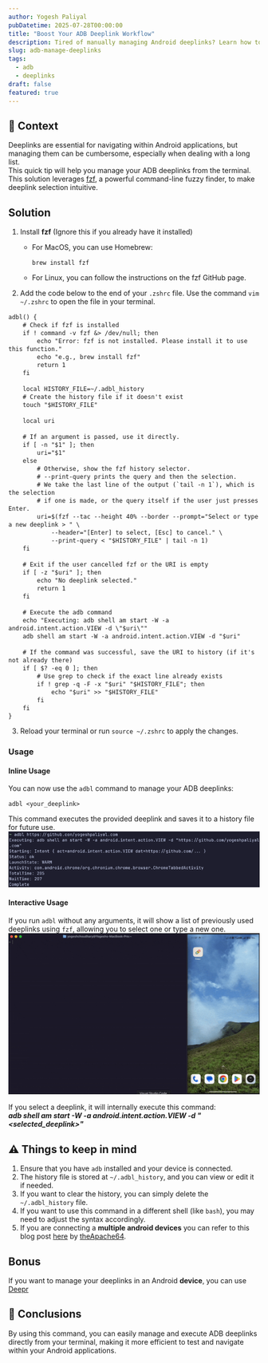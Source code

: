 ```yaml
---
author: Yogesh Paliyal
pubDatetime: 2025-07-28T00:00:00
title: "Boost Your ADB Deeplink Workflow"
description: Tired of manually managing Android deeplinks? Learn how to streamline your ADB workflow and quickly launch deeplinks directly from your terminal
slug: adb-manage-deeplinks
tags:
  - adb
  - deeplinks
draft: false
featured: true
---
```


## 📜 Context
Deeplinks are essential for navigating within Android applications, but managing them can be cumbersome, especially when dealing with a long list.  
This quick tip will help you manage your ADB deeplinks from the terminal.  
This solution leverages [fzf](https://github.com/junegunn/fzf), a powerful command-line fuzzy finder, to make deeplink selection intuitive.

## Solution
1. Install **fzf** (Ignore this if you already have it installed)
   - For MacOS, you can use Homebrew:
     ```shell
     brew install fzf
     ```
   - For Linux, you can follow the instructions on the fzf GitHub page.

2. Add the code below to the end of your `.zshrc` file. Use the command `vim ~/.zshrc` to open the file in your terminal.
```shell
adbl() {
    # Check if fzf is installed
    if ! command -v fzf &> /dev/null; then
        echo "Error: fzf is not installed. Please install it to use this function."
        echo "e.g., brew install fzf"
        return 1
    fi

    local HISTORY_FILE=~/.adbl_history
    # Create the history file if it doesn't exist
    touch "$HISTORY_FILE"

    local uri

    # If an argument is passed, use it directly.
    if [ -n "$1" ]; then
        uri="$1"
    else
        # Otherwise, show the fzf history selector.
        # --print-query prints the query and then the selection.
        # We take the last line of the output (`tail -n 1`), which is the selection
        # if one is made, or the query itself if the user just presses Enter.
        uri=$(fzf --tac --height 40% --border --prompt="Select or type a new deeplink > " \
            --header="[Enter] to select, [Esc] to cancel." \
            --print-query < "$HISTORY_FILE" | tail -n 1)
    fi

    # Exit if the user cancelled fzf or the URI is empty
    if [ -z "$uri" ]; then
        echo "No deeplink selected."
        return 1
    fi

    # Execute the adb command
    echo "Executing: adb shell am start -W -a android.intent.action.VIEW -d \"$uri\""
    adb shell am start -W -a android.intent.action.VIEW -d "$uri"

    # If the command was successful, save the URI to history (if it's not already there)
    if [ $? -eq 0 ]; then
        # Use grep to check if the exact line already exists
        if ! grep -q -F -x "$uri" "$HISTORY_FILE"; then
            echo "$uri" >> "$HISTORY_FILE"
        fi
    fi
}
```

3. Reload your terminal or run `source ~/.zshrc` to apply the changes.

### Usage
#### Inline Usage
You can now use the `adbl` command to manage your ADB deeplinks:
```shell
adbl <your_deeplink>
```
This command executes the provided deeplink and saves it to a history file for future use.
![adb-manage-deeplink-1.png](../../assets/adb-manage-deeplink-1.png)

#### Interactive Usage
If you run `adbl` without any arguments, it will show a list of previously used deeplinks using `fzf`, allowing you to select one or type a new one.
![adb-manage-deeplink.gif](../../assets/adb-manage-deeplink.gif)

If you select a deeplink, it will internally execute this command:   
_**adb shell am start -W -a android.intent.action.VIEW -d "<selected_deeplink>"**_

## ⚠️ Things to keep in mind
1. Ensure that you have `adb` installed and your device is connected.
2. The history file is stored at `~/.adbl_history`, and you can view or edit it if needed.
3. If you want to clear the history, you can simply delete the `~/.adbl_history` file.
4. If you want to use this command in a different shell (like `bash`), you may need to adjust the syntax accordingly.
5. If you are connecting a **multiple android devices** you can refer to this blog post [here](https://medium.com/@theapache64/adb-say-bye-to-multi-device-error-240ba10777a2) by [theApache64](https://github.com/theapache64).

## Bonus
If you want to manage your deeplinks in an Android **device**, you can use [Deepr](https://github.com/yogeshpaliyal/Deepr)

## 📒 Conclusions
By using this command, you can easily manage and execute ADB deeplinks directly from your terminal, making it more efficient to test and navigate within your Android applications.

